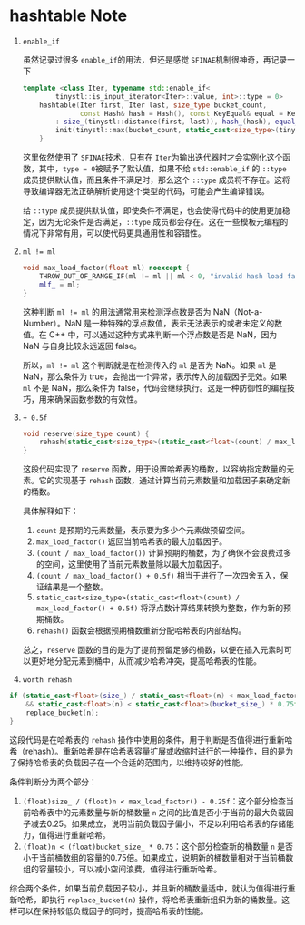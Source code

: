 # hashtable Note

1. `enable_if`

   虽然记录过很多 `enable_if`的用法，但还是感觉 `SFINAE`机制很神奇，再记录一下

   ```c++
   template <class Iter, typename std::enable_if<
           tinystl::is_input_iterator<Iter>::value, int>::type = 0>
       hashtable(Iter first, Iter last, size_type bucket_count, 
                 const Hash& hash = Hash(), const KeyEqual& equal = KeyEqual())
           : size_(tinystl::distance(first, last)), hash_(hash), equal_(equal), mlf_(1.0f) {
           init(tinystl::max(bucket_count, static_cast<size_type>(tinystl::distance(first, last))));
       }
   ```

   这里依然使用了 `SFINAE`技术，只有在 `Iter`为输出迭代器时才会实例化这个函数，其中，`type = 0`被赋予了默认值，如果不给 `std::enable_if` 的 `::type` 成员提供默认值，而且条件不满足时，那么这个 `::type` 成员将不存在。这将导致编译器无法正确解析使用这个类型的代码，可能会产生编译错误。

   给 `::type` 成员提供默认值，即使条件不满足，也会使得代码中的使用更加稳定，因为无论条件是否满足，`::type` 成员都会存在。这在一些模板元编程的情况下非常有用，可以使代码更具通用性和容错性。

2. `ml != ml`

   ```c++
   void max_load_factor(float ml) noexcept {
       THROW_OUT_OF_RANGE_IF(ml != ml || ml < 0, "invalid hash load factor");
       mlf_ = ml;
   }
   ```

   这种判断 `ml != ml` 的用法通常用来检测浮点数是否为 NaN（Not-a-Number）。NaN 是一种特殊的浮点数值，表示无法表示的或者未定义的数值。在 C++ 中，可以通过这种方式来判断一个浮点数是否是 NaN，因为 NaN 与自身比较永远返回 false。

   所以，`ml != ml` 这个判断就是在检测传入的 `ml` 是否为 NaN。如果 `ml` 是 NaN，那么条件为 true，会抛出一个异常，表示传入的加载因子无效。如果 `ml` 不是 NaN，那么条件为 false，代码会继续执行。这是一种防御性的编程技巧，用来确保函数参数的有效性。

3. `+ 0.5f`

   ```c++
   void reserve(size_type count) {
       rehash(static_cast<size_type>(static_cast<float>(count) / max_load_factor() + 0.5f));
   }
   ```

   这段代码实现了 `reserve` 函数，用于设置哈希表的桶数，以容纳指定数量的元素。它的实现基于 `rehash` 函数，通过计算当前元素数量和加载因子来确定新的桶数。

   具体解释如下：

   1. `count` 是预期的元素数量，表示要为多少个元素做预留空间。
   2. `max_load_factor()` 返回当前哈希表的最大加载因子。
   3. `(count / max_load_factor())` 计算预期的桶数，为了确保不会浪费过多的空间，这里使用了当前元素数量除以最大加载因子。
   4. `(count / max_load_factor() + 0.5f)` 相当于进行了一次四舍五入，保证结果是一个整数。
   5. `static_cast<size_type>(static_cast<float>(count) / max_load_factor() + 0.5f)` 将浮点数计算结果转换为整数，作为新的预期桶数。
   6. `rehash()` 函数会根据预期桶数重新分配哈希表的内部结构。

   总之，`reserve` 函数的目的是为了提前预留足够的桶数，以便在插入元素时可以更好地分配元素到桶中，从而减少哈希冲突，提高哈希表的性能。

4.  `worth rehash` 

   ```c++
   if (static_cast<float>(size_) / static_cast<float>(n) < max_load_factor() - 0.25f
       && static_cast<float>(n) < static_cast<float>(bucket_size_) * 0.75f) {
       replace_bucket(n);
   }
   ```

   这段代码是在哈希表的 `rehash` 操作中使用的条件，用于判断是否值得进行重新哈希（rehash）。重新哈希是在哈希表容量扩展或收缩时进行的一种操作，目的是为了保持哈希表的负载因子在一个合适的范围内，以维持较好的性能。

   条件判断分为两个部分：

   1. `(float)size_ / (float)n < max_load_factor() - 0.25f`：这个部分检查当前哈希表中的元素数量与新的桶数量 `n` 之间的比值是否小于当前的最大负载因子减去0.25。如果成立，说明当前负载因子偏小，不足以利用哈希表的存储能力，值得进行重新哈希。
   2. `(float)n < (float)bucket_size_ * 0.75`：这个部分检查新的桶数量 `n` 是否小于当前桶数组的容量的0.75倍。如果成立，说明新的桶数量相对于当前桶数组的容量较小，可以减小空间浪费，值得进行重新哈希。

   综合两个条件，如果当前负载因子较小，并且新的桶数量适中，就认为值得进行重新哈希，即执行 `replace_bucket(n)` 操作，将哈希表重新组织为新的桶数量。这样可以在保持较低负载因子的同时，提高哈希表的性能。































